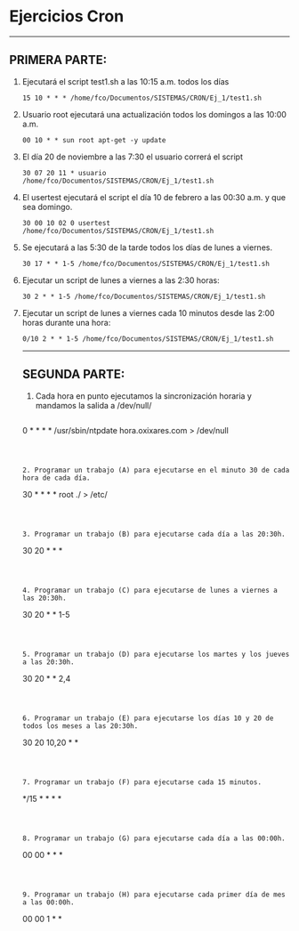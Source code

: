 # Ejercicios Cron

---

## PRIMERA PARTE:

1. Ejecutará el script test1.sh a las 10:15 a.m. todos los días

   ~~~cron
   15 10 * * * /home/fco/Documentos/SISTEMAS/CRON/Ej_1/test1.sh
   ~~~

   

2. Usuario root ejecutará una actualización todos los domingos a las 10:00 a.m.

   ~~~cron
   00 10 * * sun root apt-get -y update
   ~~~

   

3. El día 20 de noviembre a las 7:30 el usuario correrá el script

   ~~~~cron
   30 07 20 11 * usuario /home/fco/Documentos/SISTEMAS/CRON/Ej_1/test1.sh
   ~~~~

   

4. El usertest ejecutará el script el día 10 de febrero a las 00:30 a.m. y que sea domingo.

   ~~~cron
   30 00 10 02 0 usertest /home/fco/Documentos/SISTEMAS/CRON/Ej_1/test1.sh
   ~~~

   

5. Se ejecutará a las 5:30 de la tarde todos los días de lunes a viernes.

   ~~~cron
   30 17 * * 1-5 /home/fco/Documentos/SISTEMAS/CRON/Ej_1/test1.sh
   ~~~

   

6. Ejecutar un script de lunes a viernes a las 2:30 horas:

   ~~~~cron
   30 2 * * 1-5 /home/fco/Documentos/SISTEMAS/CRON/Ej_1/test1.sh
   ~~~~

   

7. Ejecutar un script de lunes a viernes cada 10 minutos desde las 2:00 horas durante una hora:

   ~~~~cron
   0/10 2 * * 1-5 /home/fco/Documentos/SISTEMAS/CRON/Ej_1/test1.sh
   ~~~~

    

   ---

   ## SEGUNDA PARTE:

   1. Cada hora en punto ejecutamos la sincronización horaria y mandamos la salida a /dev/null/

      ~~~~cron
   0 * * * * /usr/sbin/ntpdate hora.oxixares.com > /dev/null
      ~~~~

      

   2. Programar un trabajo (A) para ejecutarse en el minuto 30 de cada hora de cada día.

      ~~~~
   30 * * * * root ./ > /etc/ 
      ~~~~

      

   3. Programar un trabajo (B) para ejecutarse cada día a las 20:30h.
   
      ~~~~
      30 20 * * * 
      ~~~~
   
      
   
   4. Programar un trabajo (C) para ejecutarse de lunes a viernes a las 20:30h.
   
      ~~~~
      30 20 * * 1-5 
      ~~~~
   
      
   
   5. Programar un trabajo (D) para ejecutarse los martes y los jueves a las 20:30h.
   
      ~~~~
      30 20 * * 2,4
      ~~~~
   
      
   
   6. Programar un trabajo (E) para ejecutarse los días 10 y 20 de todos los meses a las 20:30h.
   
      ~~~~
      30 20 10,20 * * 
      ~~~~
   
      
   
   7. Programar un trabajo (F) para ejecutarse cada 15 minutos.
   
      ~~~~
      */15 * * * *
      ~~~~
   
      
   
   8. Programar un trabajo (G) para ejecutarse cada día a las 00:00h.
   
      ~~~~
      00 00 * * *
      ~~~~
   
      
   
   9. Programar un trabajo (H) para ejecutarse cada primer día de mes a las 00:00h.
   
      ~~~~
      00 00 1 * *
      ~~~~
   
      